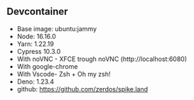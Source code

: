 ## Devcontainer

- Base image: ubuntu:jammy
- Node: 16.16.0
- Yarn: 1.22.19
- Cypress 10.3.0
- With noVNC - XFCE trough noVNC (http://localhost:6080)
- With google-chrome
- With Vscode- Zsh + Oh my zsh!
- Deno: 1.23.4
- github: https://github.com/zerdos/spike.land
